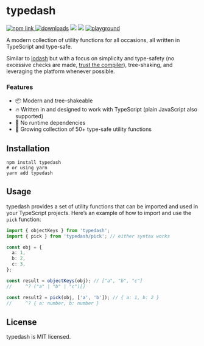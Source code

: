 # typedash

<a href="https://www.npmjs.com/package/typedash"><img src="https://img.shields.io/npm/v/typedash?color=blue" alt="npm link" target="_blank" />
</a>
<a href="https://www.npmjs.com/package/typedash" target="_blank"><img src="https://img.shields.io/npm/dm/typedash" alt="downloads" /></a>
<a href="https://bundlejs.com/?q=typedash" target="_blank"><img src="https://deno.bundlejs.com/?q=typedash&config={%22analysis%22:undefined}&badge=" /></a>
<img src="https://img.shields.io/npm/l/typedash" />
<a href="https://tsplay.dev/Woxbjw" target="_blank"><img src="https://img.shields.io/badge/%F0%9F%9A%80-playground-yellow" alt="playground" /></a>

A modern collection of utility functions for all occasions, all written in TypeScript and type-safe.

Similar to [lodash](https://lodash.com/) but with a focus on simplicity and type-safety (no excessive checks are made, [trust the compiler](https://slack.engineering/typescript-at-slack/)), tree-shaking, and leveraging the platform whenever possible.

### Features

- 📦 Modern and tree-shakeable
- 🔥 Written in and designed to work with TypeScript (plain JavaScript also supported)
- 🚫 No runtime dependencies
- 🌱 Growing collection of 50+ type-safe utility functions

## Installation

```console
npm install typedash
# or using yarn
yarn add typedash
```

## Usage

typedash provides a set of utility functions that can be imported and used in your TypeScript projects. Here’s an example of how to import and use the `pick` function:

```ts
import { objectKeys } from 'typedash';
import { pick } from 'typedash/pick'; // either syntax works

const obj = {
  a: 1,
  b: 2,
  c: 3,
};

const result = objectKeys(obj); // ["a", "b", "c"]
//     ^? ("a" | "b" | "c")[]

const result2 = pick(obj, ['a', 'b']); // { a: 1, b: 2 }
//     ^? { a: number, b: number }
```

## License

typedash is MIT licensed.
